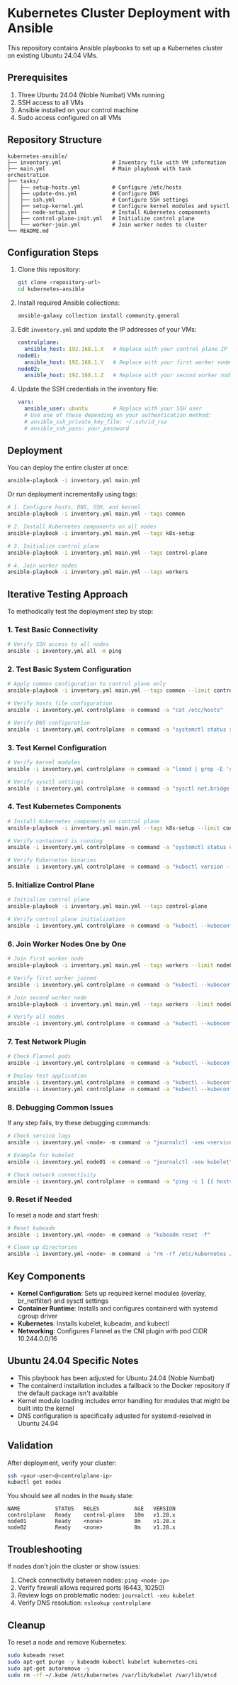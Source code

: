 # Kubernetes Cluster Deployment with Ansible

This repository contains Ansible playbooks to set up a Kubernetes cluster on existing Ubuntu 24.04 VMs.

## Prerequisites

1. Three Ubuntu 24.04 (Noble Numbat) VMs running
2. SSH access to all VMs
3. Ansible installed on your control machine
4. Sudo access configured on all VMs

## Repository Structure

```
kubernetes-ansible/
├── inventory.yml                # Inventory file with VM information
├── main.yml                     # Main playbook with task orchestration
├── tasks/
│   ├── setup-hosts.yml          # Configure /etc/hosts
│   ├── update-dns.yml           # Configure DNS
│   ├── ssh.yml                  # Configure SSH settings
│   ├── setup-kernel.yml         # Configure kernel modules and sysctl
│   ├── node-setup.yml           # Install Kubernetes components
│   ├── control-plane-init.yml   # Initialize control plane
│   └── worker-join.yml          # Join worker nodes to cluster
└── README.md
```

## Configuration Steps

1. Clone this repository:
   ```bash
   git clone <repository-url>
   cd kubernetes-ansible
   ```

2. Install required Ansible collections:
   ```bash
   ansible-galaxy collection install community.general
   ```

3. Edit `inventory.yml` and update the IP addresses of your VMs:
   ```yaml
   controlplane:
     ansible_host: 192.168.1.X   # Replace with your control plane IP
   node01:
     ansible_host: 192.168.1.Y   # Replace with your first worker node IP
   node02:
     ansible_host: 192.168.1.Z   # Replace with your second worker node IP
   ```

4. Update the SSH credentials in the inventory file:
   ```yaml
   vars:
     ansible_user: ubuntu        # Replace with your SSH user
     # Use one of these depending on your authentication method:
     # ansible_ssh_private_key_file: ~/.ssh/id_rsa
     # ansible_ssh_pass: your_password
   ```

## Deployment

You can deploy the entire cluster at once:

```bash
ansible-playbook -i inventory.yml main.yml
```

Or run deployment incrementally using tags:

```bash
# 1. Configure hosts, DNS, SSH, and kernel
ansible-playbook -i inventory.yml main.yml --tags common

# 2. Install Kubernetes components on all nodes
ansible-playbook -i inventory.yml main.yml --tags k8s-setup

# 3. Initialize control plane
ansible-playbook -i inventory.yml main.yml --tags control-plane

# 4. Join worker nodes
ansible-playbook -i inventory.yml main.yml --tags workers
```

## Iterative Testing Approach

To methodically test the deployment step by step:

### 1. Test Basic Connectivity

```bash
# Verify SSH access to all nodes
ansible -i inventory.yml all -m ping
```

### 2. Test Basic System Configuration

```bash
# Apply common configuration to control plane only
ansible-playbook -i inventory.yml main.yml --tags common --limit controlplane

# Verify hosts file configuration
ansible -i inventory.yml controlplane -m command -a "cat /etc/hosts"

# Verify DNS configuration
ansible -i inventory.yml controlplane -m command -a "systemctl status systemd-resolved"
```

### 3. Test Kernel Configuration

```bash
# Verify kernel modules
ansible -i inventory.yml controlplane -m command -a "lsmod | grep -E 'overlay|br_netfilter'"

# Verify sysctl settings
ansible -i inventory.yml controlplane -m command -a "sysctl net.bridge.bridge-nf-call-iptables net.ipv4.ip_forward"
```

### 4. Test Kubernetes Components

```bash
# Install Kubernetes components on control plane
ansible-playbook -i inventory.yml main.yml --tags k8s-setup --limit controlplane

# Verify containerd is running
ansible -i inventory.yml controlplane -m command -a "systemctl status containerd"

# Verify Kubernetes binaries
ansible -i inventory.yml controlplane -m command -a "kubectl version --client"
```

### 5. Initialize Control Plane

```bash
# Initialize control plane
ansible-playbook -i inventory.yml main.yml --tags control-plane

# Verify control plane initialization
ansible -i inventory.yml controlplane -m command -a "kubectl --kubeconfig=/etc/kubernetes/admin.conf get nodes"
```

### 6. Join Worker Nodes One by One

```bash
# Join first worker node
ansible-playbook -i inventory.yml main.yml --tags workers --limit node01

# Verify first worker joined
ansible -i inventory.yml controlplane -m command -a "kubectl --kubeconfig=/etc/kubernetes/admin.conf get nodes"

# Join second worker node
ansible-playbook -i inventory.yml main.yml --tags workers --limit node02

# Verify all nodes
ansible -i inventory.yml controlplane -m command -a "kubectl --kubeconfig=/etc/kubernetes/admin.conf get nodes"
```

### 7. Test Network Plugin

```bash
# Check Flannel pods
ansible -i inventory.yml controlplane -m command -a "kubectl --kubeconfig=/etc/kubernetes/admin.conf get pods -n kube-system | grep flannel"

# Deploy test application
ansible -i inventory.yml controlplane -m command -a "kubectl --kubeconfig=/etc/kubernetes/admin.conf create deployment nginx --image=nginx"
ansible -i inventory.yml controlplane -m command -a "kubectl --kubeconfig=/etc/kubernetes/admin.conf expose deployment nginx --port=80 --type=NodePort"
```

### 8. Debugging Common Issues

If any step fails, try these debugging commands:

```bash
# Check service logs
ansible -i inventory.yml <node> -m command -a "journalctl -xeu <service-name>"

# Example for kubelet
ansible -i inventory.yml node01 -m command -a "journalctl -xeu kubelet"

# Check network connectivity
ansible -i inventory.yml controlplane -m command -a "ping -c 1 {{ hostvars['node01']['ansible_host'] }}"
```

### 9. Reset if Needed

To reset a node and start fresh:

```bash
# Reset kubeadm
ansible -i inventory.yml <node> -m command -a "kubeadm reset -f"

# Clean up directories
ansible -i inventory.yml <node> -m command -a "rm -rf /etc/kubernetes /var/lib/kubelet /var/lib/etcd ~/.kube"
```

## Key Components

- **Kernel Configuration**: Sets up required kernel modules (overlay, br_netfilter) and sysctl settings
- **Container Runtime**: Installs and configures containerd with systemd cgroup driver
- **Kubernetes**: Installs kubelet, kubeadm, and kubectl
- **Networking**: Configures Flannel as the CNI plugin with pod CIDR 10.244.0.0/16

## Ubuntu 24.04 Specific Notes

- This playbook has been adjusted for Ubuntu 24.04 (Noble Numbat)
- The containerd installation includes a fallback to the Docker repository if the default package isn't available
- Kernel module loading includes error handling for modules that might be built into the kernel
- DNS configuration is specifically adjusted for systemd-resolved in Ubuntu 24.04

## Validation

After deployment, verify your cluster:

```bash
ssh <your-user>@<controlplane-ip>
kubectl get nodes
```

You should see all nodes in the `Ready` state:

```
NAME           STATUS   ROLES           AGE   VERSION
controlplane   Ready    control-plane   10m   v1.28.x
node01         Ready    <none>          8m    v1.28.x
node02         Ready    <none>          8m    v1.28.x
```

## Troubleshooting

If nodes don't join the cluster or show issues:

1. Check connectivity between nodes: `ping <node-ip>`
2. Verify firewall allows required ports (6443, 10250)
3. Review logs on problematic nodes: `journalctl -xeu kubelet`
4. Verify DNS resolution: `nslookup controlplane`

## Cleanup

To reset a node and remove Kubernetes:

```bash
sudo kubeadm reset
sudo apt-get purge -y kubeadm kubectl kubelet kubernetes-cni
sudo apt-get autoremove -y
sudo rm -rf ~/.kube /etc/kubernetes /var/lib/kubelet /var/lib/etcd
```
